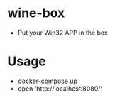 # wine-box
- Put your Win32 APP in the box

# Usage
- docker-compose up
- open 'http://localhost:8080/'